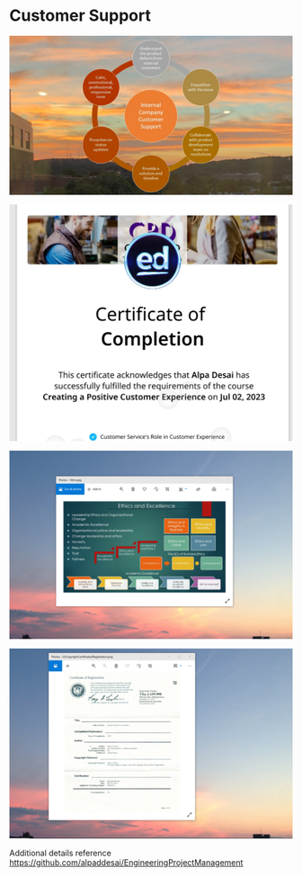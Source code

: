 # Customer Support

![image](InternalCustomerSupport.jpg)

![image](certificateCompletion.jpg)

![image](EthicsandExcellence.png)

![image](USCopyrightCertificate.png)

Additional details reference https://github.com/alpaddesai/EngineeringProjectManagement
